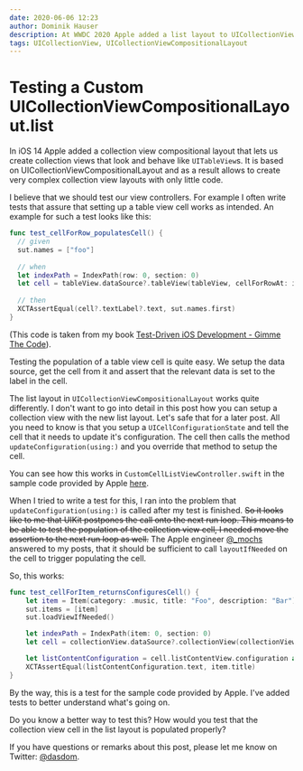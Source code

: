 ```yaml
---
date: 2020-06-06 12:23
author: Dominik Hauser
description: At WWDC 2020 Apple added a list layout to UICollectionView. This post explains how to write a unit tests that asserts that the cell is populated correctly.
tags: UICollectionView, UICollectionViewCompositionalLayout
---
```


# Testing a Custom UICollectionViewCompositionalLayout.list

In iOS 14 Apple added a collection view compositional layout that lets us create collection views that look and behave like `UITableView`s.
It is based on UICollectionViewCompositionalLayout and as a result allows to create very complex collection view layouts with only little code.

I believe that we should test our view controllers.
For example I often write tests that assure that setting up a table view cell works as intended.
An example for such a test looks like this:

```swift
func test_cellForRow_populatesCell() {
  // given
  sut.names = ["foo"]
  
  // when
  let indexPath = IndexPath(row: 0, section: 0)
  let cell = tableView.dataSource?.tableView(tableView, cellForRowAt: indexPath)
  
  // then
  XCTAssertEqual(cell?.textLabel?.text, sut.names.first)
}
```

(This code is taken from my book [Test-Driven iOS Development - Gimme The Code](https://leanpub.com/tdd_ios_gimme_the_code)).

Testing the population of a table view cell is quite easy.
We setup the data source, get the cell from it and assert that the relevant data is set to the label in the cell.

The list layout in `UICollectionViewCompositionalLayout` works quite differently.
I don't want to go into detail in this post how you can setup a collection view with the new list layout.
Let's safe that for a later post.
All you need to know is that you setup a `UICellConfigurationState` and tell the cell that it needs to update it's configuration.
The cell then calls the method `updateConfiguration(using:)` and you override that method to setup the cell.

You can see how this works in `CustomCellListViewController.swift` in the sample code provided by Apple [here](https://developer.apple.com/documentation/uikit/views_and_controls/collection_views/implementing_modern_collection_views).

When I tried to write a test for this, I ran into the problem that `updateConfiguration(using:)` is called after my test is finished.
~~So it looks like to me that UIKit postpones the call onto the next run loop.
This means to be able to test the population of the collection view cell, I needed move the assertion to the next run loop as well.~~
The Apple engineer [@_mochs](https://twitter.com/_mochs) answered to my posts, that it should be sufficient to call `layoutIfNeeded` on the cell to trigger populating the cell.

So, this works:

```swift
func test_cellForItem_returnsConfiguresCell() {
    let item = Item(category: .music, title: "Foo", description: "Bar")
    sut.items = [item]
    sut.loadViewIfNeeded()

    let indexPath = IndexPath(item: 0, section: 0)
    let cell = collectionView.dataSource?.collectionView(collectionView, cellForItemAt: indexPath) as! CustomListCell

    let listContentConfiguration = cell.listContentView.configuration as! UIListContentConfiguration
    XCTAssertEqual(listContentConfiguration.text, item.title)
}
```

By the way, this is a test for the sample code provided by Apple.
I've added tests to better understand what's going on.

Do you know a better way to test this?
How would you test that the collection view cell in the list layout is populated properly?

If you have questions or remarks about this post, please let me know on Twitter: [@dasdom](https://twitter.com/dasdom).
